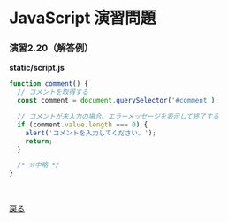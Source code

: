 # JavaScript 演習問題

### 演習2.20（解答例）

**static/script.js**

```js
function comment() {
  // コメントを取得する
  const comment = document.querySelector('#comment');

  // コメントが未入力の場合、エラーメッセージを表示して終了する
  if (comment.value.length === 0) {
    alert('コメントを入力してください。');
    return;
  }

  /* ※中略 */
}
```

<br>

[戻る](../../..)
